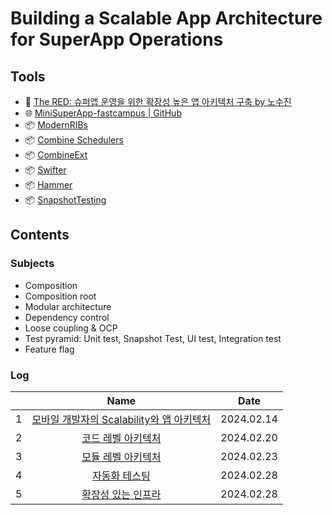 # Building a Scalable App Architecture for SuperApp Operations

## Tools

- 🎥 [The RED: 슈퍼앱 운영을 위한 확장성 높은 앱 아키텍처 구축 by 노수진](https://fastcampus.co.kr/dev_red_rsj)
- 🌐 [MiniSuperApp-fastcampus | GitHub](https://github.com/nsoojin/MiniSuperApp-fastcampus?tab=readme-ov-file)
- 📦 [ModernRIBs](https://github.com/DevYeom/ModernRIBs)
- 📦 [Combine Schedulers](https://github.com/pointfreeco/combine-schedulers)
- 📦 [CombineExt](https://github.com/CombineCommunity/CombineExt)
- 📦 [Swifter](https://github.com/httpswift/swifter)
- 📦 [Hammer](https://github.com/lyft/Hammer)
- 📦 [SnapshotTesting](https://github.com/pointfreeco/swift-snapshot-testing)

## Contents

### Subjects

- Composition
- Composition root
- Modular architecture
- Dependency control
- Loose coupling & OCP
- Test pyramid: Unit test, Snapshot Test, UI test, Integration test
- Feature flag

### Log

|     |                                       Name                                        |    Date    |
| :-: | :-------------------------------------------------------------------------------: | :--------: |
|  1  | [모바일 개발자의 Scalability와 앱 아키텍처](./01.scalability-app-architecture.md) | 2024.02.14 |
|  2  |               [코드 레벨 아키텍처](./02.code-level-architecture.md)               | 2024.02.20 |
|  3  |              [모듈 레벨 아키텍처](./03.module-level-architecture.md)              | 2024.02.23 |
|  4  |                    [자동화 테스팅](./04.automated-testing.md)                     | 2024.02.28 |
|  5  |                        [확장성 있는 인프라](./05.infra.md)                        | 2024.02.28 |
